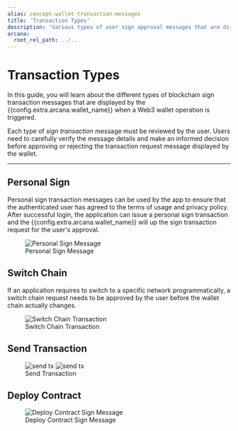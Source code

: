 ```yaml
---
alias: concept-wallet-transaction-messages
title: 'Transaction Types'
description: 'Various types of user sign approval messages that are displayed via the Arcana wallet.'
arcana:
  root_rel_path: ../..
---
```


# Transaction Types

In this guide, you will learn about the different types of blockchain sign transaction messages that are displayed by the {{config.extra.arcana.wallet_name}} when a Web3 wallet operation is triggered.  

Each type of *sign transaction* message must be reviewed by the user. Users need to carefully verify the message details and make an informed decision before approving or rejecting the transaction request message displayed by the wallet.

---

## Personal Sign

Personal sign transaction messages can be used by the app to ensure that the authenticated user has agreed to the terms of usage and privacy policy. After successful login, the application can issue a personal sign transaction and the {{config.extra.arcana.wallet_name}} will up the sign transaction request for the user's approval. 

<figure markdown="span">
  <img alt="Personal Sign Message" src="{{config.extra.arcana.img_dir}}/an_wallet_signtx_psign.{{config.extra.arcana.img_png}}" class="an-screenshots-noeffects width_35pc"/>
  <figcaption>Personal Sign Message</figcaption>
</figure>

## Switch Chain

If an application requires to switch to a specific network programmatically, a switch chain request needs to be approved by the user before the wallet chain actually changes.

<figure markdown="span">
  <img alt="Switch Chain Transaction" src="{{config.extra.arcana.img_dir}}/an_wallet_signtx_swchain.{{config.extra.arcana.img_png}}" class="an-screenshots-noeffects width_35pc"/>
  <figcaption>Switch Chain Transaction</figcaption>
</figure>

## Send Transaction

<figure markdown="span">
  <img alt="send tx" src="{{config.extra.arcana.img_dir}}/an_wallet_signtx_send.{{config.extra.arcana.img_gif}}" class="an-screenshots-noeffects width_35pc"/>
  <img alt="send tx" src="{{config.extra.arcana.img_dir}}/an_wallet_signtx_send_2.{{config.extra.arcana.img_gif}}" class="an-screenshots-noeffects width_35pc"/>
  <figcaption>Send Transaction</figcaption>
</figure>


## Deploy Contract

<figure markdown="span">
  <img alt="Deploy Contract Sign Message" src="{{config.extra.arcana.img_dir}}/an_wallet_signtx_deploy_ctr.{{config.extra.arcana.img_png}}" class="an-screenshots-noeffects width_35pc"/>
  <figcaption>Deploy Contract Sign Message</figcaption>
</figure>